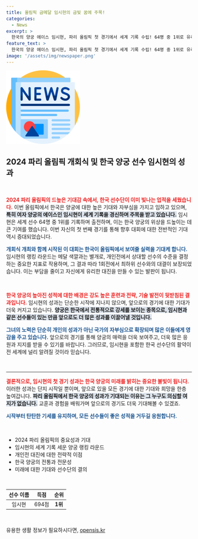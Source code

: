```yaml
---
title: 올림픽 금메달 임시현의 금빛 꿈에 주목!
categories:
  - News
excerpt: >
  한국의 양궁 에이스 임시현, 파리 올림픽 첫 경기에서 세계 기록 수립! 64명 중 1위로 유리한 대진표에 올라 기대감 UP!🏹✨
feature_text: >
  한국의 양궁 에이스 임시현, 파리 올림픽 첫 경기에서 세계 기록 수립! 64명 중 1위로 유리한 대진표에 올라 기대감 UP!🏹✨
image: '/assets/img/newspaper.png'
---
```


<p><img src="/assets/img/newspaper.png" alt="kimp 속보" /></p>

<h2 data-ke-size="size26">2024 파리 올림픽 개회식 및 한국 양궁 선수 임시현의 성과</h2>

<p data-ke-size="size16">&nbsp;</p>

<p><b><span style="color: #ee2323;">2024 파리 올림픽의 드높은 기대감 속에서, 한국 선수단이 이미 빛나는 업적을 세웠습니다.</span></b> 이번 올림픽에서 한국은 양궁에 대한 높은 기대와 자부심을 가지고 임하고 있으며, <b><span style="background-color: #21538527;">특히 여자 양궁의 에이스인 임시현이 세계 기록을 경신하며 주목을 받고 있습니다.</span></b> 임시현은 세계 선수 64명 중 1위를 기록하며 출전하며, 이는 한국 양궁의 위상을 드높이는 데 큰 기여를 했습니다. 이번 자신의 첫 번째 경기를 통해 향후 대회에 대한 전반적인 기대 역시 증대되었습니다. </p>

<p><b><span style="color: #1a5490;">개회식 개최와 함께 시작된 이 대회는 한국이 올림픽에서 보여줄 실력을 기대케 합니다.</span></b> 임시현의 랭킹 라운드는 메달 색깔과는 별개로, 개인전에서 상대할 선수의 수준을 결정하는 중요한 지표로 작용하며, 그 결과 따라 1회전에서 최하위 선수와의 대결이 보장되었습니다. 이는 부담을 줄이고 자신에게 유리한 대진을 만들 수 있는 발판이 됩니다. </p>

<p data-ke-size="size16">&nbsp;</p>

<p><b><span style="color: #ee2323;">한국 양궁의 높아진 성적에 대한 배경은 강도 높은 훈련과 전략, 기술 발전이 뒷받침된 결과입니다.</span></b> 임시현의 성과는 단순한 시작에 지나지 않으며, 앞으로의 경기에 대한 기대가 더욱 커지고 있습니다. <b><span style="background-color: #21538527;">양궁은 한국에서 전통적으로 강세를 보이는 종목으로, 임시현과 같은 선수들이 있는 만큼 앞으로도 더 많은 성과를 이끌어낼 것입니다.</span></b> </p>

<p><b><span style="color: #1a5490;">그녀의 노력은 단순히 개인의 성과가 아닌 국가의 자부심으로 확장되며 많은 이들에게 영감을 주고 있습니다.</span></b> 앞으로의 경기를 통해 양궁의 매력을 더욱 보여주고, 더욱 많은 응원과 지지를 받을 수 있기를 바랍니다. 그러므로, 임시현을 포함한 한국 선수단의 활약이 전 세계에 널리 알려질 것이라 믿습니다.</p>

<p data-ke-size="size16">&nbsp;</p>

<hr />

<p><b><span style="color: #ee2323;">결론적으로, 임시현의 첫 경기 성과는 한국 양궁의 미래를 밝히는 중요한 불빛이 됩니다.</span></b> 이러한 성과는 단지 시작일 뿐이며, 앞으로 있을 모든 경기에 대한 기대와 희망을 한층 높여갑니다. <b><span style="background-color: #21538527;">파리 올림픽에서 한국 양궁의 성과가 기대되는 이유는 그 누구도 의심할 여지가 없습니다.</span></b> 교훈과 경험을 배워가며 앞으로의 경기도 더욱 기대해볼 수 있겠죠.</p>

<p><b><span style="color: #1a5490;">시작부터 탄탄한 기세를 유지하며, 모든 선수들이 좋은 성적을 거두길 응원합니다.</span></b></p>

<p data-ke-size="size16">&nbsp;</p>

<ul>
    <li>2024 파리 올림픽의 중요성과 기대</li>
    <li>임시현의 세계 기록 세운 양궁 랭킹 라운드</li>
    <li>개인전 대진에 대한 전략적 이점</li>
    <li>한국 양궁의 전통과 전문성</li>
    <li>미래에 대한 기대와 선수단의 결의</li>
</ul>

<p data-ke-size="size16">&nbsp;</p>

<table>
    <thead>
        <tr>
            <th style="text-align: center;">선수 이름</th>
            <th style="text-align: center;">득점</th>
            <th style="text-align: center; height: 17px;"><b>순위</b></th>
        </tr>
    </thead>
    <tbody>
        <tr>
            <td style="text-align: center;">임시현</td>
            <td style="text-align: center;">694점</td>
            <td style="text-align: center; height: 17px;"><b>1위</b></td>
        </tr>
    </tbody>
</table>

<p data-ke-size="size16">&nbsp;</p>
유용한 생활 정보가 필요하시다면, <a href="https://opensis.kr" rel="dofollow">opensis.kr</a>


